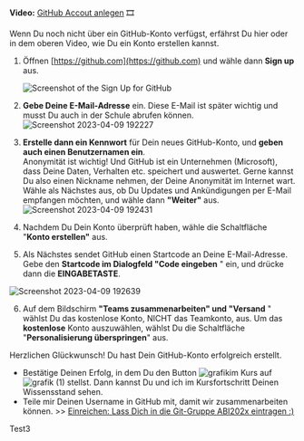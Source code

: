 
**Video:**  [GitHub Accout anlegen](https://maxeythschulede-my.sharepoint.com/:v:/g/personal/schwaiger_max-eyth-schule_de1/EWQIVfB5nQ1GixBTA3I17zUBBcsXP_xZGeFWw7SNrGEsnw?e=skshUS) 🎞  

Wenn Du noch nicht über ein GitHub-Konto verfügst, erfährst Du hier oder in dem oberen Video, wie Du ein Konto erstellen kannst.  

1.  Öffnen [https://github.com](https://github.com) und wähle dann **Sign up** aus.
    
     ![Screenshot of the Sign Up for GitHub](https://user-images.githubusercontent.com/78038701/230786904-13195a99-e3e7-4669-a5b6-d4941db5edf5.jpg)
    
2.  **Gebe Deine E-Mail-Adresse** ein. Diese E-Mail ist später wichtig und musst Du auch in der Schule abrufen können.  
   ![Screenshot 2023-04-09 192227](https://user-images.githubusercontent.com/78038701/230787344-b5cef0e8-56a6-49d0-aa9c-46e426fd4a70.jpg)
    
3.  **Erstelle dann ein Kennwort** für Dein neues GitHub-Konto, und **geben auch einen Benutzernamen ein**.  
    Anonymität ist wichtig! Und GitHub ist ein Unternehmen (Microsoft), dass Deine Daten, Verhalten etc. speichert und auswertet. Gerne kannst Du also einen Nickname nehmen, der Deine Anonymität im Internet wart.  
    Wähle als Nächstes aus, ob Du Updates und Ankündigungen per E-Mail empfangen möchten, und wähle dann **"Weiter"** aus.
 ![Screenshot 2023-04-09 192431](https://user-images.githubusercontent.com/78038701/230787415-42fc1df4-5dd8-4097-82be-1fd6d7b44f30.jpg)
    
4.  Nachdem Du Dein Konto überprüft haben, wähle die Schaltfläche "**Konto erstellen"** aus.
    
5.  Als Nächstes sendet GitHub einen Startcode an Deine E-Mail-Adresse. Gebe den **Startcode im Dialogfeld "Code eingeben** " ein, und drücke dann die **EINGABETASTE**.
    
![Screenshot 2023-04-09 192639](https://user-images.githubusercontent.com/78038701/230787442-ac19af42-6b56-40c3-b411-6a7363f96b6b.jpg)
    
6.  Auf dem Bildschirm **"Teams zusammenarbeiten" und "Versand** " wählst Du das kostenlose Konto, NICHT das Teamkonto, aus. Um das **kostenlose** Konto auszuwählen, wählst Du die Schaltfläche "**Personalisierung überspringen**" aus.
    

Herzlichen Glückwunsch! Du hast Dein GitHub-Konto erfolgreich erstellt.

-   Bestätige Deinen Erfolg, in dem Du den Button ![grafik](https://user-images.githubusercontent.com/78038701/230787496-30523b31-e35b-4877-992a-e6a457037010.png)im Kurs auf ![grafik (1)](https://user-images.githubusercontent.com/78038701/230787491-fe8badd5-0cf6-4b59-8e52-45536b086ae0.png) stellst. Dann kannst Du und ich im Kursfortschritt Deinen Wissensstand sehen.
-   Teile mir Deinen Username in GitHub mit, damit wir zusammenarbeiten können. >> [Einreichen: Lass Dich in die Git-Gruppe ABI202x eintragen :)](https://mo9710.schule.hessen.de/mod/assign/view.php?id=31231)

Test3
